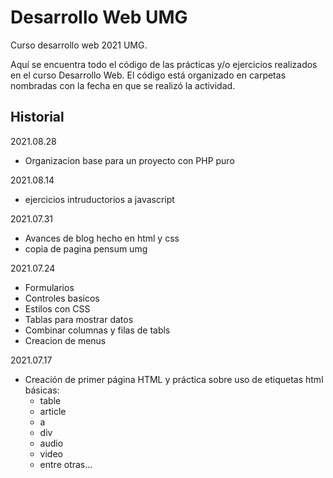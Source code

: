 # Desarrollo Web UMG
Curso desarrollo web 2021 UMG.

Aquí se encuentra todo el código de las prácticas y/o ejercicios realizados en el curso Desarrollo Web. El código  está organizado en carpetas nombradas con la fecha en que se realizó la actividad.

## Historial
2021.08.28
- Organizacion base para un proyecto con PHP puro

2021.08.14
- ejercicios intruductorios a javascript

2021.07.31
- Avances de blog hecho en html y css
- copia de pagina pensum umg

2021.07.24
- Formularios
- Controles basicos
- Estilos con CSS
- Tablas para mostrar datos
- Combinar columnas y filas de tabls
- Creacion de menus

2021.07.17
- Creación de primer página HTML y práctica sobre uso de etiquetas html básicas:
    - table
    - article
    - a
    - div
    - audio
    - video
    - entre otras...

